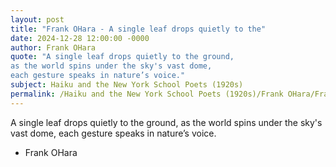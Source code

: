```yaml
---
layout: post
title: "Frank OHara - A single leaf drops quietly to the"
date: 2024-12-28 12:00:00 -0000
author: Frank OHara
quote: "A single leaf drops quietly to the ground,
as the world spins under the sky's vast dome,
each gesture speaks in nature’s voice."
subject: Haiku and the New York School Poets (1920s)
permalink: /Haiku and the New York School Poets (1920s)/Frank OHara/Frank OHara - A single leaf drops quietly to the
---
```


A single leaf drops quietly to the ground,
as the world spins under the sky's vast dome,
each gesture speaks in nature’s voice.

- Frank OHara
